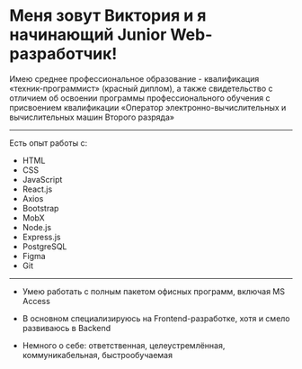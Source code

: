 # Меня зовут Виктория и я начинающий Junior Web-разработчик!
Имею среднее профессиональное образование - квалификация «техник-программист» (красный диплом), а также свидетельство с отличием об освоении программы профессионального обучения с присвоением квалификации «Оператор электронно-вычислительных и вычислительных машин Второго разряда»
___
Есть опыт работы с:
 * HTML
 * CSS
 * JavaScript
 * React.js
 * Axios
 * Bootstrap 
 * MobX
 * Node.js 
 * Express.js
 * PostgreSQL 
 * Figma
 * Git
___
- Умею работать с полным пакетом офисных программ, включая MS Access 

- В основном специализируюсь на Frontend-разработке, хотя и смело развиваюсь в Backend

- Немного о себе: ответственная, целеустремлённая, коммуникабельная, быстрообучаемая
